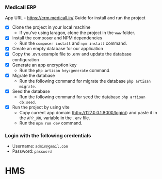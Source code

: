 ### Medicall ERP 

App URL - https://crm.medicall.in/
Guide for install and run the project

-   [x] Clone the project in your local machine
    -   If you've using laragon, clone the project in the `www` folder.
-   [x] Install the composer and NPM dependencies
    -   Run the `composer install` and `npm install` command.
-   [x] Create an empty database for our application
-   [x] Copy the .evn.example file to .env and update the database configuration
-   [x] Generate an app encryption key
    -   Run the `php artisan key:generate` command.
-   [x] Migrate the database
    -   Run the following command for migrate the database `php artisan migrate`.
-   [x] Seed the database
    -   Run the following command for seed the database `php artisan db:seed`.
-   [x] Run the project by using vite
    -   Copy current app domain (<http://127.0.0.1:8000/login/>) and paste it in the `APP_URL` variable in the `.env` file.
    -   Run the `npm run dev` command.

### Login with the following credentials

-   Username: `admin@gmail.com`
-   Password: `password`
# HMS
